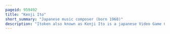 ```yaml
---
pageid: 959492
title: "Kenji Ito"
short_summary: "Japanese music composer (born 1968)"
description: "Itoken also known as Kenji Ito is a japanese Video Game Composer and Musician. He is best known for his Work on the Mana and Saga Series, though he has worked on over 30 Video Games throughout his Career as well as composed or arranged Music for over 15 other Albums, Concerts, and Plays. At a young Age he learned to play several Instruments and joined square directly out of College as a Composer in 1990 on the Advice of a Professor. He worked there for more than a Decade composing many of his best-known Scores. In 2001 he left Square to become a Freelance Composer but has continued to work with the Company since."
---
```

